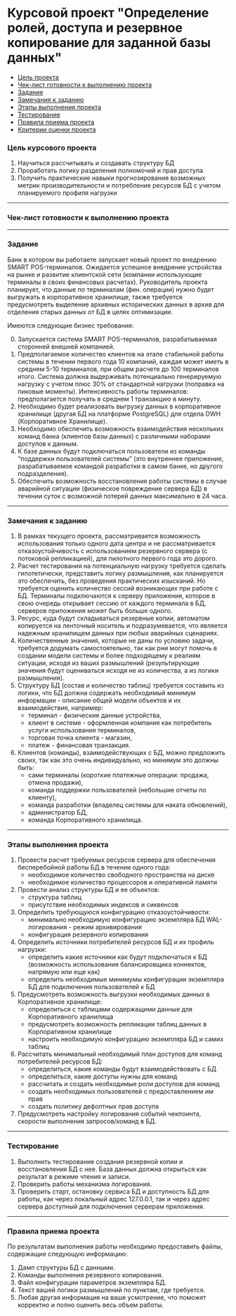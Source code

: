 # Курсовой проект "Определение ролей, доступа и резервное копирование для заданной базы данных"

* [Цель проекта](#цель-курсового-проекта)
* [Чек-лист готовности к выполнению проекта](#Чек-лист-готовности-к-выполнению-проекта)
* [Задание](#задание)
* [Замечания к заданию](#замечания-к-заданию) 
* [Этапы выполнения проекта](#этапы-выполнения-проекта) 
* [Тестирование](#тестирование) 
* [Правила приема проекта](#правила-приема-проекта)
* [Критерии оценки проекта](#критерии-оценки-проекта)

### Цель курсового проекта

1. Научиться рассчитывать и создавать структуру БД
2. Проработать логику разделения полномочий и прав доступа
3. Получить практические навыки прогнозирования возможных метрик производительности и потребление ресурсов БД с учетом планируемого профиля нагрузки

---

### Чек-лист готовности к выполнению проекта

---

### Задание 

Банк в котором вы работаете запускает новый проект по внедрению SMART POS-терминалов.
Ожидается успешное внедрение устройства на рынке и развитие клиентской сети (компании использующие терминалы в своих финансовых расчетах).
Руководитель проекта планирует, что данные по терминалам (фин. операции) нужно будет выгружать в корпоративное хранилище, 
также требуется предусмотреть выделение архивных исторических данных в архив для отделения старых данных от БД в целях оптимизации.
 
Имеются следующие бизнес требования:

0. Запускается система SMART POS-терминалов, разрабатываемая сторонней внешней компанией.
1. Предполагаемое количество клиентов на этапе стабильной работы системы в течении первого года 10 компаний, 
каждая может иметь в среднем 5-10 терминалов, при общем расчете до 100 терминалов итого. 
Система должна выдерживать потенциально генерируемую нагрузку с учетом плюс 30% от стандартной нагрузки (поправка на пиковые моменты). 
Интенсивность работы терминалов: предполагается получать в среднем 1 транзакцию в минуту.
2. Необходимо будет реализовать выгрузку данных в корпоративное хранилище (другая БД на платформе PostgreSQL) для отдела DWH (Корпоративное Хранилище).
3. Необходимо обеспечить возможность взаимодействия нескольких команд банка (клиентов базы данных) с различными наборами доступов к данным.
4. К базе данных будут подключаться пользователи из команды “поддержки пользователей системы” (это внутреннее приложение, разрабатываемое командой 
разработки в самом банке, но другого подразделения).
5. Обеспечить возможность восстановления работы системы в случае аварийной ситуации (физическое повреждение сервера БД) в течении суток с возможной потерей данных максимально в 24 часа.
  
---

### Замечания к заданию

1. В рамках текущего проекта, рассматривается возможность использования только одного дата центра и не рассматривается отказоустойчивость с 
использованием резервного сервера (с потоковой репликацией), для пилотного первого года это дорого.
2. Расчет тестирования на потенциальную нагрузку требуется сделать гипотетически, представить логику размышления, как планируется это обеспечить, 
без проведения практических изысканий. Но требуется оценить количество сессий возникающих при работе с БД. 
Терминалы подключаются к серверу приложения, которое в свою очередь открывает сессию от каждого терминала в БД, серверов приложения может быть больше одного.
3. Ресурс, куда будут складываться резервные копии, автоматом копируется на ленточный носитель и подразумевается, что является надежным хранилищем данных 
при любых аварийных сценариях.
4. Количественные значения, которые не даны по условию задачи, требуется додумать самостоятельно, так как рни могут помочь в создании модели системы и 
более подходящему к реалиям ситуации, исходя из ваших размышлений (результирующие значения будут оцениваться исходя не из количества, а из логики размышления).
5. Структуру БД (состав и количество таблиц) требуется составить из логики, что БД должна содержать необходимый минимум информации - описание общей модели 
объектов и их взаимодействия, например:
   - терминал - физические данные устройства, 
   - клиент в системе - оформленная компания как потребитель услуги использования терминалов, 
   - торговая точка клиента - магазин, 
   - платеж - финансовая транзакция.
6. Клиентов (команды), взаимодействующих с БД, можно предложить своих, так как это очень индивидуально, но минимум это должны быть: 
    - сами терминалы (короткие платежные операции: продажа, отмена продажи), 
    - команда поддержки пользователей (небольшие отчеты по клиенту), 
    - команда разработки (владелец системы для наката обновлений), 
    - администратор БД, 
    - команда Корпоративного хранилища.
  
---

### Этапы выполнения проекта

1. Провести расчет требуемых ресурсов сервера для обеспечения бесперебойной работы БД в течении одного года:
   - необходимое количество свободного пространства на диске
   - необходимое количество процессоров и оперативной памяти
2. Провести анализ структуры БД и ее объектов:
   - структура таблиц
   - присутствие необходимых индексов и сиквенсов
3. Определить требующуюся конфигурацию отказоустойчивости:
   - минимально необходимую  конфигурацию экземпляра БД WAL-логирования - режим архивирования
   - конфигурация резервного копирования
4. Определить источники потребителей ресурсов БД и их профиль нагрузки:
   - определить какие источники как будут подключаться к БД (возможность использования балансировщика коннектов, напрямую или еще как)
   - определить необходимые минимумы конфигурации экземпляра БД для подключения пользователей к БД
5. Предусмотреть возможность выгрузки необходимых данных в Корпоративное хранилище:
   - определиться с таблицами содержащими данные для Корпоративного хранилища
   - предусмотреть возможность репликации таблиц данных в Корпоративном хранилище
   - настроить необходимую конфигурацию экземпляра БД и самих таблиц
6. Рассчитать минимальный необходимый план доступов для команд потребителей ресурсов БД:
   - определиться, какие команды будут взаимодействовать с БД
   - определиться, какие доступы нужны для команд
   - рассчитать и создать необходимые роли доступов для команд
   - создать необходимых пользователей с предоставлением им прав
   - создать политику дефолтных прав доступа
7. Предусмотреть настройку логирования событий чекпоинта, скорости выполнения запросов/команд в БД.

---

###  Тестирование

1. Выполнить тестирование создания резервной копии и восстановления БД с нее. База данных должна открыться как результат в режиме чтения и записи.
2. Проверить работы механизма логирования.
3. Проверить старт, остановку сервиса БД и доступность БД для работы, как через локальный адрес 127.0.0.1, так и через адрес сервера доступный для подключения серверам приложения.
 
---

###  Правила приема проекта

По результатам выполнения работы необходимо предоставить файлы, содержащие следующую информацию:
1. Дамп структуры БД с данными.
2. Команды выполнения резервного копирования.
3. Файл конфигурации параметров экземпляра БД.
4. Текст вашей логики размышлений по пунктам, где требуется.
5. Любая другая информация на ваше усмотрение, что поможет корректно и полно оценить весь объем работы.
